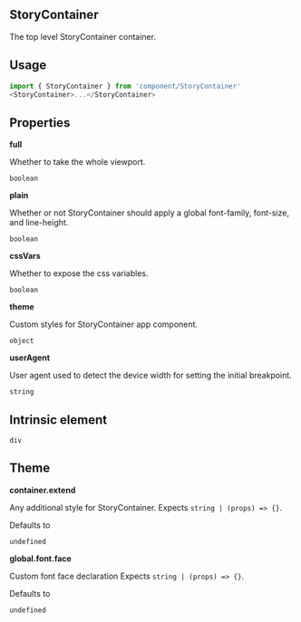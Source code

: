 <!-- ! This is a generated file. To make changes, edit <Component>.doc.js ! -->
## StoryContainer
The top level StoryContainer container.

## Usage

```javascript
import { StoryContainer } from 'component/StoryContainer'
<StoryContainer>...</StoryContainer>
```

## Properties

**full**

Whether to take the whole viewport.

```
boolean
```

**plain**

Whether or not StoryContainer should apply a global font-family, font-size, and line-height.

```
boolean
```

**cssVars**

Whether to expose the css variables.

```
boolean
```

**theme**

Custom styles for StoryContainer app component.

```
object
```

**userAgent**

User agent used to detect the device width for setting the initial breakpoint.

```
string
```
  
## Intrinsic element

```
div
```
## Theme
  
**container.extend**

Any additional style for StoryContainer. Expects `string | (props) => {}`.

Defaults to

```
undefined
```

**global.font.face**

Custom font face declaration Expects `string | (props) => {}`.

Defaults to

```
undefined
```
